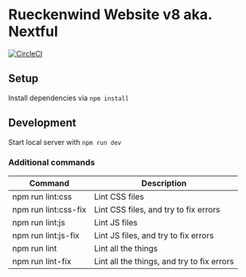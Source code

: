 # Rueckenwind Website v8 aka. Nextful

[![CircleCI](https://circleci.com/gh/rueckenwind/nextful/tree/master.svg?style=svg)](https://circleci.com/gh/rueckenwind/nextful/tree/master)

## Setup

Install dependencies via `npm install`

## Development

Start local server with `npm run dev`

### Additional commands

| Command | Description |
|---|---|
| npm run lint:css | Lint CSS files |
| npm run lint:css-fix | Lint CSS files, and try to fix errors |
| npm run lint:js | Lint JS files |
| npm run lint:js-fix | Lint JS files, and try to fix errors |
| npm run lint | Lint all the things |
| npm run lint-fix | Lint all the things, and try to fix errors |
